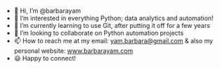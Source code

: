 - 👋 Hi, I’m @barbarayam
- 👀 I’m interested in everything Python; data analytics and automation!
- 🌱 I’m currently learning to use Git, after putting it off for a few years
- 💞️ I’m looking to collaborate on Python automation projects
- 📫 How to reach me at my email: yam.barbara@gmail.com
      & also my personal website: www.barbarayam.com
- :smiley: Happy to connect!

<!---
barbarayam/barbarayam is a ✨ special ✨ repository because its `README.md` (this file) appears on your GitHub profile.
You can click the Preview link to take a look at your changes.
--->
